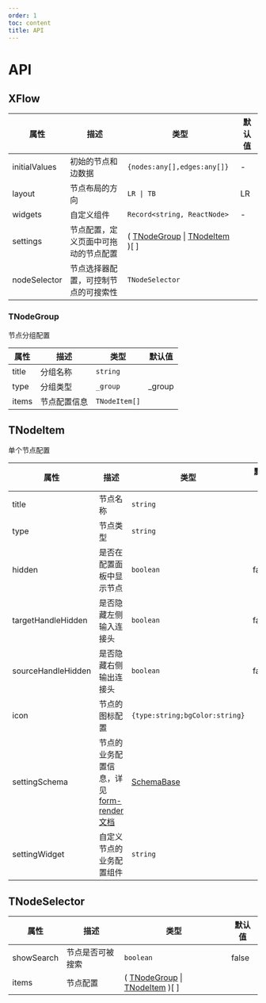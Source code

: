 ```yaml
---
order: 1
toc: content
title: API
---
```

# API

## XFlow

| 属性          | 描述                                 | 类型                                                        | 默认值 |
| ------------- | ------------------------------------ | ----------------------------------------------------------- | ------ |
| initialValues | 初始的节点和边数据                   | `{nodes:any[],edges:any[]}`                                 | -      | - |
| layout        | 节点布局的方向                       | `LR \| TB`                                                  | LR     | - |
| widgets       | 自定义组件                           | `Record<string, ReactNode>`                                 | -      | - |
| settings      | 节点配置，定义页面中可拖动的节点配置 | ( [TNodeGroup](#tnodegroup) \| [TNodeItem](#tnodeitem) )[ ] |        |
| nodeSelector  | 节点选择器配置，可控制节点的可搜索性 | `TNodeSelector`                                             |        |

### TNodeGroup

节点分组配置

| 属性  | 描述         | 类型          | 默认值 |
| ----- | ------------ | ------------- | ------ |
| title | 分组名称     | `string`      |        |
| type  | 分组类型     | `_group`      | _group |
| items | 节点配置信息 | `TNodeItem[]` |        |

## TNodeItem

单个节点配置

| 属性               | 描述                                                                | 类型                                                                                                                                                            | 默认值 |
| ------------------ | ------------------------------------------------------------------- | --------------------------------------------------------------------------------------------------------------------------------------------------------------- | ------ |
| title              | 节点名称                                                            | `string`                                                                                                                                                        |        |
| type               | 节点类型                                                            | `string`                                                                                                                                                        |        |
| hidden             | 是否在配置面板中显示节点                                            | `boolean`                                                                                                                                                       | false  |
| targetHandleHidden | 是否隐藏左侧输入连接头                                              | `boolean`                                                                                                                                                       | false  |
| sourceHandleHidden | 是否隐藏右侧输出连接头                                              | `boolean`                                                                                                                                                       | false  |
| icon               | 节点的图标配置                                                      | `{type:string;bgColor:string}`                                                                                                                                  |        |
| settingSchema      | 节点的业务配置信息，详见[form-render 文档](/form-render/api-schema) | <a target="_blank" href="https://github.com/alibaba/x-render/blob/e2feff8fdb3bef5537b92a2157dbbf40b9d4eb17/packages/form-render/src/type.ts#L32">SchemaBase</a> |        |
| settingWidget      | 自定义节点的业务配置组件                                            | `string`                                                                                                                                                        |        |

## TNodeSelector

| 属性       | 描述             | 类型                                                        | 默认值 |
| ---------- | ---------------- | ----------------------------------------------------------- | ------ |
| showSearch | 节点是否可被搜索 | `boolean`                                                   | false  |
| items      | 节点配置         | ( [TNodeGroup](#tnodegroup) \| [TNodeItem](#tnodeitem) )[ ] |        |
